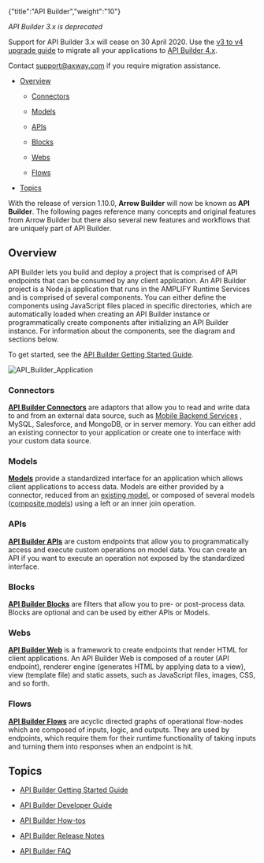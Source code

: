 {"title":"API Builder","weight":"10"}

*API Builder 3.x is deprecated*

Support for API Builder 3.x will cease on 30 April 2020. Use the [v3 to v4 upgrade guide](https://docs.axway.com/bundle/API_Builder_4x_allOS_en/page/api_builder_v3_to_v4_upgrade_guide.html) to migrate all your applications to [API Builder 4.x](https://docs.axway.com/bundle/API_Builder_4x_allOS_en/page/api_builder_getting_started_guide.html).

Contact [support@axway.com](mailto:support@axway.com) if you require migration assistance.

* [Overview](#overview)

    * [Connectors](#connectors)

    * [Models](#models)

    * [APIs](#apis)

    * [Blocks](#blocks)

    * [Webs](#webs)

    * [Flows](#flows)

* [Topics](#topics)

With the release of version 1.10.0, **Arrow Builder** will now be known as **API Builder**. The following pages reference many concepts and original features from Arrow Builder but there also several new features and workflows that are uniquely part of API Builder.

## Overview

API Builder lets you build and deploy a project that is comprised of API endpoints that can be consumed by any client application. An API Builder project is a Node.js application that runs in the AMPLIFY Runtime Services and is comprised of several components. You can either define the components using JavaScript files placed in specific directories, which are automatically loaded when creating an API Builder instance or programmatically create components after initializing an API Builder instance. For information about the components, see the diagram and sections below.

To get started, see the [API Builder Getting Started Guide](/docs/appc/Axway_API_Builder/API_Builder/API_Builder_Getting_Started_Guide/).

![API_Builder_Application](/Images/appc/download/attachments/49153253/API_Builder_Application.png)

### Connectors

**[API Builder Connectors](/docs/appc/Axway_API_Builder/API_Builder/API_Builder_Developer_Guide/API_Builder_Connectors/)** are adaptors that allow you to read and write data to and from an external data source, such as [Mobile Backend Services](/docs/appc/Mobile_Backend_Services/) , MySQL, Salesforce, and MongoDB, or in server memory. You can either add an existing connector to your application or create one to interface with your custom data source.

### Models

**[Models](/docs/appc/Axway_API_Builder/API_Builder/API_Builder_Developer_Guide/API_Builder_Project/Artifacts/Models/)** provide a standardized interface for an application which allows client applications to access data. Models are either provided by a connector, reduced from an [existing model](/docs/appc/Axway_API_Builder/API_Builder/API_Builder_Developer_Guide/API_Builder_Project/Artifacts/Models/), or composed of several models ([composite models](/docs/appc/Axway_API_Builder/API_Builder/API_Builder_Developer_Guide/API_Builder_Project/Artifacts/Models/)) using a left or an inner join operation.

### APIs

**[API Builder APIs](/docs/appc/Axway_API_Builder/API_Builder/API_Builder_Developer_Guide/API_Builder_APIs/)** are custom endpoints that allow you to programmatically access and execute custom operations on model data. You can create an API if you want to execute an operation not exposed by the standardized interface.

### Blocks

**[API Builder Blocks](/docs/appc/Axway_API_Builder/API_Builder/API_Builder_How-tos/API_Builder_Blocks/)** are filters that allow you to pre- or post-process data. Blocks are optional and can be used by either APIs or Models.

### Webs

**[API Builder Web](/docs/appc/Axway_API_Builder/API_Builder/API_Builder_Developer_Guide/API_Builder_Web/)** is a framework to create endpoints that render HTML for client applications. An API Builder Web is composed of a router (API endpoint), renderer engine (generates HTML by applying data to a view), view (template file) and static assets, such as JavaScript files, images, CSS, and so forth.

### Flows

**[API Builder Flows](/docs/appc/Axway_API_Builder/API_Builder/API_Builder_Developer_Guide/API_Builder_Flows/)** are acyclic directed graphs of operational flow-nodes which are composed of inputs, logic, and outputs. They are used by endpoints, which require them for their runtime functionality of taking inputs and turning them into responses when an endpoint is hit.

## Topics

* [API Builder Getting Started Guide](/docs/appc/Axway_API_Builder/API_Builder/API_Builder_Getting_Started_Guide/)

* [API Builder Developer Guide](/docs/appc/Axway_API_Builder/API_Builder/API_Builder_Developer_Guide/)

* [API Builder How-tos](/docs/appc/Axway_API_Builder/API_Builder/API_Builder_How-tos/)

* [API Builder Release Notes](/docs/appc/Axway_API_Builder/API_Builder/API_Builder_Release_Notes/)

* [API Builder FAQ](/docs/appc/Axway_API_Builder/API_Builder/API_Builder_FAQ/)
